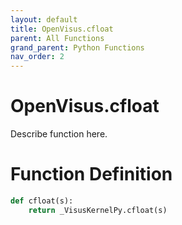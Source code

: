 ```yaml
---
layout: default
title: OpenVisus.cfloat
parent: All Functions
grand_parent: Python Functions
nav_order: 2
---
```


# OpenVisus.cfloat

Describe function here.

# Function Definition

```python
def cfloat(s):
    return _VisusKernelPy.cfloat(s)
```